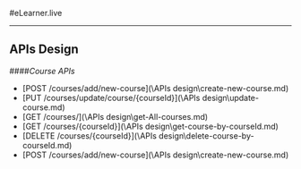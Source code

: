 #eLearner.live

___
## APIs Design

####*Course APIs*

* [POST /courses/add/new-course](\APIs design\create-new-course.md)
* [PUT /courses/update/course/{courseId}](\APIs design\update-course.md)
* [GET /courses/](\APIs design\get-All-courses.md)
* [GET /courses/{courseId}](\APIs design\get-course-by-courseId.md)
* [DELETE /courses/{courseId}](\APIs design\delete-course-by-courseId.md)
* [POST /courses/add/new-course](\APIs design\create-new-course.md)
